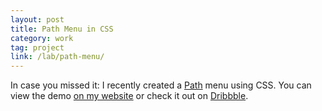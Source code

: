 ```yaml
---
layout: post
title: Path Menu in CSS
category: work
tag: project
link: /lab/path-menu/
---
```


<p>In case you missed it: I recently created a <a href="https://path.com/">Path</a> menu using CSS. You can view the demo <a href="/lab/path-menu/">on my website</a> or check it out on <a href="http://drbl.in/cwcK">Dribbble</a>.</p>
